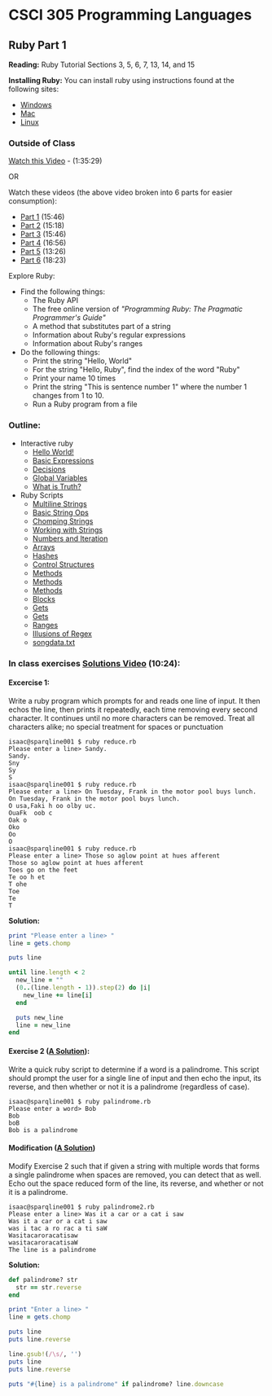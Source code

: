 # CSCI 305 Programming Languages

## Ruby Part 1

**Reading:** Ruby Tutorial Sections 3, 5, 6, 7, 13, 14, and 15

**Installing Ruby:** You can install ruby using instructions found at the following sites:
* [Windows](https://rubyinstaller.org/)
* [Mac](https://www.ruby-lang.org/en/documentation/installation/#homebrew)
* [Linux](https://www.ruby-lang.org/en/documentation/installation/#apt)

### Outside of Class

[Watch this Video](https://youtu.be/sVDYxiO0fU4) - (1:35:29)

OR

Watch these videos (the above video broken into 6 parts for easier consumption):
* [Part 1](https://youtu.be/lUXaShxuywA) (15:46)
* [Part 2](https://youtu.be/H7Hg9mefp2s) (15:18)
* [Part 3](https://youtu.be/8eY5gEs1jiY) (15:46)
* [Part 4](https://youtu.be/6YGsn3YpcIY) (16:56)
* [Part 5](https://youtu.be/J-YWf9WojF4) (13:26)
* [Part 6](https://youtu.be/R0myl-4fKfU) (18:23)

Explore Ruby:
- Find the following things:
  - The Ruby API
  - The free online version of *"Programming Ruby: The Pragmatic Programmer's Guide"*
  - A method that substitutes part of a string
  - Information about Ruby's regular expressions
  - Information about Ruby's ranges
- Do the following things:
  - Print the string "Hello, World"
  - For the string "Hello, Ruby", find the index of the word "Ruby"
  - Print your name 10 times
  - Print the string "This is sentence number 1" where the number 1 changes from 1 to 10.
  - Run a Ruby program from a file

### Outline:
* Interactive ruby
  - [Hello World!](https://github.com/CSCI305/csci305-ruby-examples/blob/master/ruby1/01irb.rb)
  - [Basic Expressions](https://github.com/CSCI305/csci305-ruby-examples/blob/master/ruby1/02irb_expr.rb)
  - [Decisions](https://github.com/CSCI305/csci305-ruby-examples/blob/master/ruby1/03irb_decisions.rb)
  - [Global Variables](https://github.com/CSCI305/csci305-ruby-examples/blob/master/ruby1/04irb_global.rb)
  - [What is Truth?](https://github.com/CSCI305/csci305-ruby-examples/blob/master/ruby1/05irb_truth.rb)
* Ruby Scripts
  - [Multiline Strings](https://github.com/CSCI305/csci305-ruby-examples/blob/master/ruby1/04strings.rb)
  - [Basic String Ops](https://github.com/CSCI305/csci305-ruby-examples/blob/master/ruby1/05strings.rb)
  - [Chomping Strings](https://github.com/CSCI305/csci305-ruby-examples/blob/master/ruby1/06strings.rb)
  - [Working with Strings](https://github.com/CSCI305/csci305-ruby-examples/blob/master/ruby1/07strings.rb)
  - [Numbers and Iteration](https://github.com/CSCI305/csci305-ruby-examples/blob/master/ruby1/08numbers.rb)
  - [Arrays](https://github.com/CSCI305/csci305-ruby-examples/blob/master/ruby1/09arrays.rb)
  - [Hashes](https://github.com/CSCI305/csci305-ruby-examples/blob/master/ruby1/10hashes.rb)
  - [Control Structures](https://github.com/CSCI305/csci305-ruby-examples/blob/master/ruby1/11control.rb)
  - [Methods](https://github.com/CSCI305/csci305-ruby-examples/blob/master/ruby1/12methods.rb)
  - [Methods](https://github.com/CSCI305/csci305-ruby-examples/blob/master/ruby1/13methods.rb)
  - [Methods](https://github.com/CSCI305/csci305-ruby-examples/blob/master/ruby1/14methods.rb)
  - [Blocks](https://github.com/CSCI305/csci305-ruby-examples/blob/master/ruby1/15blocks.rb)
  - [Gets](https://github.com/CSCI305/csci305-ruby-examples/blob/master/ruby1/16gets.rb)
  - [Gets](https://github.com/CSCI305/csci305-ruby-examples/blob/master/ruby1/17gets.rb)
  - [Ranges](https://github.com/CSCI305/csci305-ruby-examples/blob/master/ruby1/18ranges.rb)
  - [Illusions of Regex](https://github.com/CSCI305/csci305-ruby-examples/blob/master/ruby1/19regex.rb)
  - [songdata.txt](https://github.com/CSCI305/csci305-ruby-examples/blob/master/ruby1/)

### In class exercises [Solutions Video](https://youtu.be/HF-s7aDBiVE) (10:24):

#### Excercise 1:
Write a ruby program which prompts for and reads one line of input. It then echos the line, then prints it repeatedly, each time removing every second character. It continues until no more characters can be removed. Treat all characters alike; no special treatment for spaces or punctuation

```
isaac@sparqline001 $ ruby reduce.rb
Please enter a line> Sandy.
Sandy.
Sny
Sy
S
isaac@sparqline001 $ ruby reduce.rb
Please enter a line> On Tuesday, Frank in the motor pool buys lunch.
On Tuesday, Frank in the motor pool buys lunch.
O usa,Faki h oo olby uc.
OuaFk  oob c
Oak o
Oko
Oo
O
isaac@sparqline001 $ ruby reduce.rb
Please enter a line> Those so aglow point at hues afferent
Those so aglow point at hues afferent
Toes go on the feet
Te oo h et
T ohe
Toe
Te
T
```

**Solution:**
```ruby
print "Please enter a line> "
line = gets.chomp

puts line

until line.length < 2
  new_line = ""
  (0..(line.length - 1)).step(2) do |i|
    new_line += line[i]
  end

  puts new_line
  line = new_line
end
```

#### Exercise 2 ([A Solution](lectures/solutions/palindrome.rb)):
Write a quick ruby script to determine if a word is a palindrome. This script
should prompt the user for a single line of input and then echo the input, its reverse, and then whether or not it is a palindrome (regardless of case).

```
isaac@sparqline001 $ ruby palindrome.rb
Please enter a word> Bob
Bob
boB
Bob is a palindrome
```

#### Modification ([A Solution](lectures/solutions/palindrome2.rb))
Modify Exercise 2 such that if given a string with multiple words that forms a single palindrome when spaces are removed, you can detect that as well. Echo out the space reduced form of the line, its reverse, and whether or not it is a palindrome.

```
isaac@sparqline001 $ ruby palindrome2.rb
Please enter a line> Was it a car or a cat i saw
Was it a car or a cat i saw
was i tac a ro rac a ti saW
Wasitacaroracatisaw
wasitacaroracatisaW
The line is a palindrome
```

**Solution:**
```ruby
def palindrome? str
  str == str.reverse
end

print "Enter a line> "
line = gets.chomp

puts line
puts line.reverse

line.gsub!(/\s/, '')
puts line
puts line.reverse

puts "#{line} is a palindrome" if palindrome? line.downcase
```
